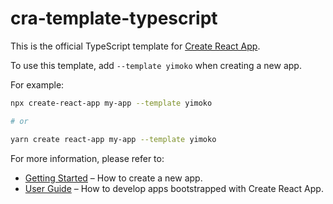 # cra-template-typescript

This is the official TypeScript template for [Create React App](https://github.com/facebook/create-react-app).

To use this template, add `--template yimoko` when creating a new app.

For example:

```sh
npx create-react-app my-app --template yimoko

# or

yarn create react-app my-app --template yimoko
```

For more information, please refer to:

- [Getting Started](https://create-react-app.dev/docs/getting-started) – How to create a new app.
- [User Guide](https://create-react-app.dev) – How to develop apps bootstrapped with Create React App.
